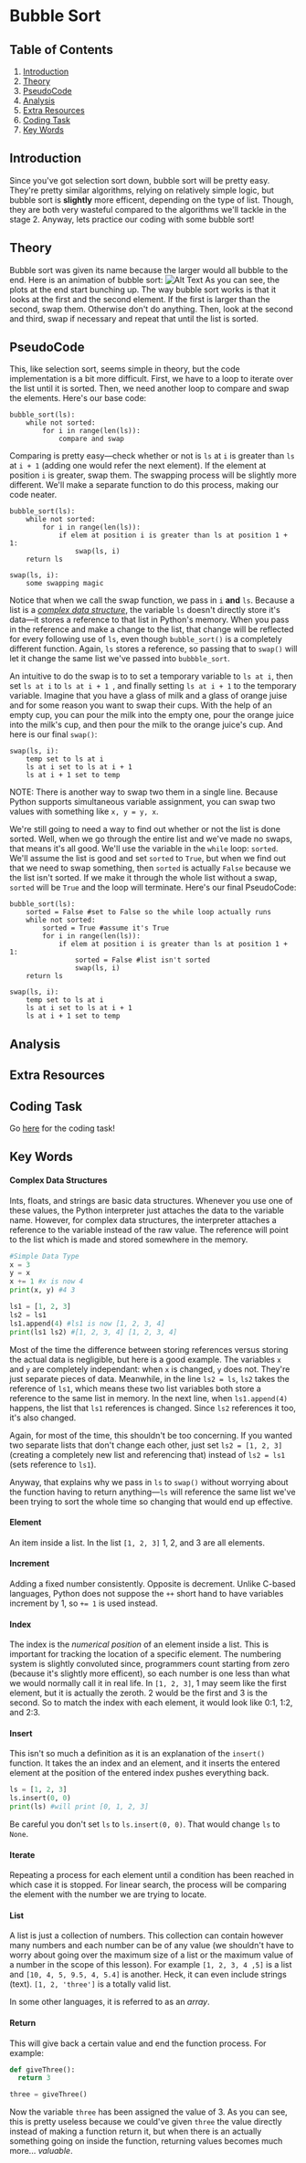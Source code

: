 # Bubble Sort

## Table of Contents
1. [Introduction](#introduction "Why the heck is this important?")
2. [Theory](#theory "Alright, how the heck do I do this?")
3. [PseudoCode](#pseudocode "Let's kinda code this!")
4. [Analysis](#analysis "A bit info")
5. [Extra Resources](#extra-resources "Wanna learn more!")
6. [Coding Task](#coding-task "Coding challenge")
7. [Key Words](#key-words "Important terms")

## Introduction
Since you've got selection sort down, bubble sort will be pretty easy. They're pretty similar algorithms, relying on relatively simple logic, but bubble sort is **slightly** more efficent, depending on the type of list. Though, they are both very wasteful compared to the algorithms we'll tackle in the stage 2. Anyway, lets practice our coding with some bubble sort!

## Theory
Bubble sort was given its name because the larger would all bubble to the end. Here is an animation of bubble sort:
![Alt Text](https://github.com/haw230/the-anadromi-project/blob/pictures/bubble_sort_animation.gif)
As you can see, the plots at the end start bunching up. The way bubble sort works is that it looks at the first and the second element. If the first is larger than the second, swap them. Otherwise don't do anything. Then, look at the second and third, swap if necessary and repeat that until the list is sorted.

## PseudoCode
This, like selection sort, seems simple in theory, but the code implementation is a bit more difficult. First, we have to a loop to iterate over the list until it is sorted. Then, we need another loop to compare and swap the elements. Here's our base code:
```
bubble_sort(ls):
    while not sorted:
        for i in range(len(ls)):
            compare and swap
```
Comparing is pretty easy—check whether or not is ```ls``` at ```i``` is greater than ```ls``` at ```i + 1``` (adding one would refer the next element). If the element at position ```i``` is greater, swap them. The swapping process will be slightly more different. We'll make a separate function to do this process, making our code neater.
```
bubble_sort(ls):
    while not sorted:
        for i in range(len(ls)):
            if elem at position i is greater than ls at position 1 + 1:
                swap(ls, i)
    return ls
            
swap(ls, i):
    some swapping magic
```
Notice that when we call the swap function, we pass in ```i``` **and** ```ls```. Because a list is a [*complex data structure*](), the variable ```ls``` doesn't directly store it's data—it stores a reference to that list in Python's memory. When you pass in the reference and make a change to the list, that change will be reflected for every following use of ```ls```, even though ```bubble_sort()``` is a completely different function. Again, ```ls``` stores a reference, so passing that to ```swap()``` will let it change the same list we've passed into ```bubbble_sort```. 

An intuitive to do the swap is to to set a temporary variable to ```ls at i```, then set ```ls at i``` to ```ls at i + 1 ```, and finally setting ```ls at i + 1``` to the temporary variable. Imagine that you have a glass of milk and a glass of orange juise and for some reason you want to swap their cups. With the help of an empty cup, you can pour the milk into the empty one, pour the orange juice into the milk's cup, and then pour the milk to the orange juice's cup. And here is our final ```swap()```:

```
swap(ls, i):
    temp set to ls at i
    ls at i set to ls at i + 1
    ls at i + 1 set to temp
```
NOTE: There is another way to swap two them in a single line. Because Python supports simultaneous variable assignment, you can swap two values with something like ```x, y = y, x```.

We're still going to need a way to find out whether or not the list is done sorted. Well, when we go through the entire list and we've made no swaps, that means it's all good. We'll use the variable in the ```while``` loop: ```sorted```. We'll assume the list is good and set ```sorted``` to ```True```, but when we find out that we need to swap something, then ```sorted``` is actually ```False``` because we the list isn't sorted. If we make it through the whole list without a swap, ```sorted``` will be ```True``` and the loop will terminate. Here's our final PseudoCode:
```
bubble_sort(ls):
    sorted = False #set to False so the while loop actually runs
    while not sorted:
        sorted = True #assume it's True
        for i in range(len(ls)):
            if elem at position i is greater than ls at position 1 + 1:
                sorted = False #list isn't sorted
                swap(ls, i)
    return ls
           
swap(ls, i):
    temp set to ls at i
    ls at i set to ls at i + 1
    ls at i + 1 set to temp      
```
## Analysis

## Extra Resources

## Coding Task
Go [here](https://github.com/haw230/bubble-sort) for the coding task!

## Key Words
#### Complex Data Structures
Ints, floats, and strings are basic data structures. Whenever you use one of these values, the Python interpreter just attaches the data to the variable name. However, for complex data structures, the interpreter attaches a reference to the variable instead of the raw value. The reference will point to the list which is made and stored somewhere in the memory.
```python
#Simple Data Type
x = 3
y = x
x += 1 #x is now 4
print(x, y) #4 3

ls1 = [1, 2, 3]
ls2 = ls1
ls1.append(4) #ls1 is now [1, 2, 3, 4]
print(ls1 ls2) #[1, 2, 3, 4] [1, 2, 3, 4]
```
Most of the time the difference between storing references versus storing the actual data is negligible, but here is a good example. The variables ```x``` and ```y``` are completely independant: when ```x``` is changed, ```y``` does not. They're just separate pieces of data. Meanwhile, in the line ```ls2 = ls```, ```ls2``` takes the reference of ```ls1```, which means these two list variables both store a reference to the same list in memory. In the next line, when ```ls1.append(4)``` happens, the list that ```ls1``` references is changed. Since ```ls2``` references it too, it's also changed.

Again, for most of the time, this shouldn't be too concerning. If you wanted two separate lists that don't change each other, just set ```ls2 = [1, 2, 3]``` (creating a completely new list and referencing that) instead of ```ls2 = ls1``` (sets reference to ```ls1```).

Anyway, that explains why we pass in ```ls``` to ```swap()``` without worrying about the function having to return anything—```ls``` will reference the same list we've been trying to sort the whole time so changing that would end up effective.

#### Element
An item inside a list. In the list ```[1, 2, 3]``` 1, 2, and 3 are all elements.

#### Increment
Adding a fixed number consistently. Opposite is decrement. Unlike C-based languages, Python does not suppose the ```++``` short hand to have variables increment by 1, so ```+= 1``` is used instead.

#### Index
The index is the *numerical position* of an element inside a list. This is important for tracking the location of a specific element. The numbering system is slightly convoluted since, programmers count starting from zero (because it's slightly more efficent), so each number is one less than what we would normally call it in real life. In ```[1, 2, 3]```, 1 may seem like the first element, but it is actually the zeroth. 2 would be the first and 3 is the second. So to match the index with each element, it would look like 0:1, 1:2, and 2:3.

#### Insert
This isn't so much a definition as it is an explanation of the ```insert()``` function. It takes the an index and an element, and it inserts the entered element at the position of the entered index pushes everything back.
```python
ls = [1, 2, 3]
ls.insert(0, 0)
print(ls) #will print [0, 1, 2, 3]
```
Be careful you don't set ```ls``` to ```ls.insert(0, 0)```. That would change ```ls``` to ```None```.

#### Iterate
Repeating a process for each element until a condition has been reached in which case it is stopped. For linear search, the process will be comparing the element with the number we are trying to locate.

#### List
A list is just a collection of numbers. This collection can contain however many numbers and each number can be of any value (we shouldn't have to worry about going over the maximum size of a list or the maximum value of a number in the scope of this lesson). For example ```[1, 2, 3, 4 ,5]``` is a list and ```[10, 4, 5, 9.5, 4, 5.4]``` is another. Heck, it can even include strings (text). ```[1, 2, 'three']``` is a totally valid list. 

In some other languages, it is referred to as an *array*.

#### Return
This will give back a certain value and end the function process. For example:
```python
def giveThree():
  return 3

three = giveThree()
```
Now the variable ```three``` has been assigned the value of 3. As you can see, this is pretty useless because we could've given ```three``` the value directly instead of making a function return it, but when there is an actually something going on inside the function, returning values becomes much more... *valuable*.
